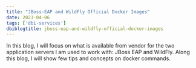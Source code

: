 ```yaml
---
title: "JBoss-EAP and WildFly Official Docker Images"
date: 2023-04-06
tags: ['dbi-services']
dbiblogtitle: jboss-eap-and-wildfly-official-docker-images
---
```

In this blog, I will focus on what is available from vendor for the two application servers I am used to work with: JBoss EAP and WildFly. Along this blog, I will show few tips and concepts on docker commands.